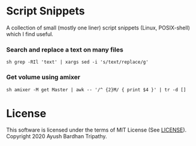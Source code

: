 # Script Snippets
A collection of small (mostly one liner) script snippets (Linux, POSIX-shell) which I find useful.

### Search and replace a text on many files
```sh grep -RIl 'text' | xargs sed -i 's/text/replace/g'```

### Get volume using amixer
```sh amixer -M get Master | awk -- '/^ {2}M/ { print $4 }' | tr -d []```

# License
This software is licensed under the terms of MIT License (See [LICENSE](LICENSE)).
Copyright 2020 Ayush Bardhan Tripathy.
